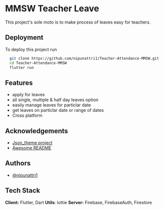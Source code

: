 
# MMSW Teacher Leave

This project's sole moto is to make process of leaves easy for teachers.
## Deployment

To deploy this project run

```bash
  git clone https://github.com/nipunattri1/Teacher-Attendance-MMSW.git
  cd Teacher-Attendance-MMSW
  flutter run
```


## Features

- apply for leaves
- all single, multiple & half day leaves option
- easily manage leaves for particlar date
- get leaves on particlar date or range of dates
- Cross platform


## Acknowledgements

 - [Json_theme project](https://pub.dev/packages/json_theme)
 - [Awesome README](https://github.com/matiassingers/awesome-readme)



## Authors

- [@nipunattri1](https://www.github.com/nipunattri1)


## Tech Stack

**Client:** Flutter, Dart
**Utils**: lottie
**Server:** Firebase, FirebaseAuth, Firestore

